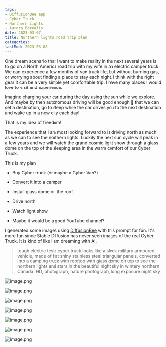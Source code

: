 ```yaml
---
tags:
- DiffusionBee app
- Cyber Truck
- Northern Lights
- Aurora Borealis
date: 2023-03-07
title: Northern lights road trip plan
categories:
lastMod: 2023-03-08
---
```



One dream scenario that I want to make reality in the next several years is to go on a North America road trip with my wife in an electric camper truck. We can experience a few months of ~~van~~ truck life, but without burning gas, or worrying about finding a place to stay each night. I think with the right gear it can be a very simple yet comfortable trip. I have many places I would love to visit and experience.

Imagine charging your car during the day using the sun while we explore. And maybe by then autonomous driving will be good enough 🤞 that we can set a destination, go to sleep while the car drives you to the next destination and wake up in a new city each day!

That is my idea of freedom!

The experience that I am most looking forward to is driving north as much as we can to see the northern lights. Luckily the next sun cycle will peak in a few years and we will watch the grand cosmic light show through a glass dome on the top of the sleeping area in the warm comfort of our Cyber Truck.

This is my plan

  + Buy Cyber truck (or maybe a Cyber Van?)

  + Convert it into a camper

  + Install glass dome on the roof

  + Drive north

  + Watch light show

  + Maybe it would be a good YouTube channel?

I generated some images using [DiffusionBee](https://diffusionbee.com/) with this prompt for fun. It's more fun since Stable Diffusion has never seen images of the real Cyber Truck. It is kind of like I am dreaming with AI.

> tough electric tesla cyber truck looks like a sleek military armoured vehicle, made of flat shiny stainless steal triangular panels, converted into a camping truck with rooftop with glass dome on top to see the northern lights and stars in the beautiful night sky in wintery northern Canada. HD, photograph, nature photograph, long exposure night sky

![image.png](/assets/image_1678259218897_0.png)



![image.png](/assets/image_1678258976366_0.png)

![image.png](/assets/image_1678258205542_0.png)

![image.png](/assets/image_1678258131107_0.png)

![image.png](/assets/image_1678258118406_0.png)

![image.png](/assets/image_1678258107147_0.png)

![image.png](/assets/image_1678257769088_0.png)
